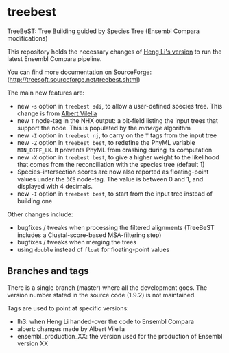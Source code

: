 treebest
========

TreeBeST: Tree Building guided by Species Tree (Ensembl Compara modifications)

This repository holds the necessary changes of [Heng Li's version](https://github.com/lh3/treebest) to run the latest Ensembl Compara pipeline.

You can find more documentation on SourceForge: (http://treesoft.sourceforge.net/treebest.shtml)

The main new features are:
* new `-s` option in `treebest sdi`, to allow a user-defined species tree. This change is from [Albert Vilella](https://sites.google.com/site/avilella/)
* new `T` node-tag in the NHX output: a bit-field listing the input trees that support the node. This is populated by the _mmerge_ algorithm
* new `-I` option in `treebest nj`, to carry on the `T` tags from the input tree
* new `-Z` option in `treebest best`, to redefine the PhyML variable `MIN_DIFF_LK`. It prevents PhyML from crashing during its computation
* new `-X` option in `treebest best`, to give a higher weight to the likelihood that comes from the reconciliation with the species tree (default 1)
* Species-intersection scores are now also reported as floating-point values under the `DCS` node-tag. The value is between 0 and 1, and displayed with 4 decimals.
* new `-I` option in `treebest best`, to start from the input tree instead of building one

Other changes include:
* bugfixes / tweaks when processing the filtered alignments (TreeBeST includes a Clustal-score-based MSA-filtering step)
* bugfixes / tweaks when merging the trees
* using `double` instead of `float` for floating-point values

## Branches and tags

There is a single branch (master) where all the development goes. The version number stated in the source code (1.9.2) is not maintained.

Tags are used to point at specific versions:
* lh3: when Heng Li handed-over the code to Ensembl Compara
* albert: changes made by Albert Vilella
* ensembl\_production\_XX: the version used for the production of Ensembl version XX
